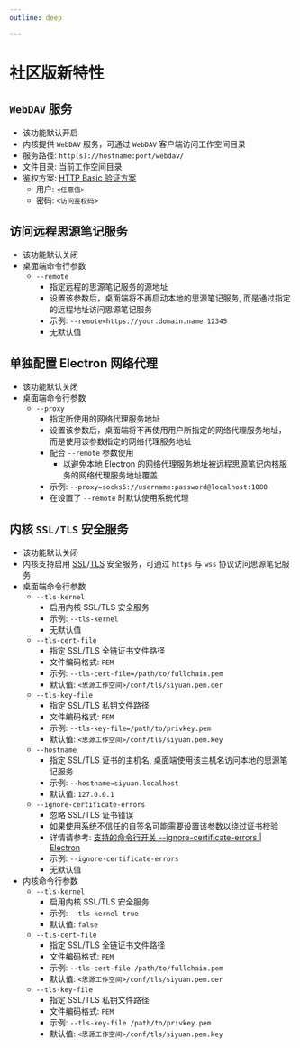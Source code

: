 ```yaml
---
outline: deep

---
```


# 社区版新特性

## `WebDAV` 服务 <Badge type="tip" text="^2.10.15" />

- 该功能默认开启
- 内核提供 `WebDAV` 服务，可通过 `WebDAV` 客户端访问工作空间目录
- 服务路径: `http(s)://hostname:port/webdav/`
- 文件目录: 当前工作空间目录
- 鉴权方案: [HTTP Basic 验证方案](https://developer.mozilla.org/zh-CN/docs/Web/HTTP/Authentication#basic_验证方案)
  - 用户: `<任意值>`
  - 密码: `<访问鉴权码>`

## 访问远程思源笔记服务 <Badge type="tip" text="^2.10.16" />

- 该功能默认关闭
- 桌面端命令行参数
  - `--remote`
    - 指定远程的思源笔记服务的源地址
    - 设置该参数后，桌面端将不再启动本地的思源笔记服务, 而是通过指定的远程地址访问思源笔记服务
    - 示例: `--remote=https://your.domain.name:12345`
    - 无默认值

## 单独配置 Electron 网络代理 <Badge type="tip" text="^2.11.4" />

- 该功能默认关闭
- 桌面端命令行参数
  - `--proxy`
    - 指定所使用的网络代理服务地址
    - 设置该参数后，桌面端将不再使用用户所指定的网络代理服务地址，而是使用该参数指定的网络代理服务地址
    - 配合 `--remote` 参数使用
      - 以避免本地 Electron 的网络代理服务地址被远程思源笔记内核服务的网络代理服务地址覆盖
    - 示例: `--proxy=socks5://username:password@localhost:1080`
    - 在设置了 `--remote` 时默认使用系统代理

## 内核 `SSL/TLS` 安全服务 <Badge type="tip" text="^2.10.16" />

- 该功能默认关闭
- 内核支持启用 [SSL](https://developer.mozilla.org/zh-CN/docs/Glossary/SSL)/[TLS](https://developer.mozilla.org/zh-CN/docs/Glossary/TLS) 安全服务，可通过 `https` 与 `wss` 协议访问思源笔记服务
- 桌面端命令行参数
  - `--tls-kernel`
    - 启用内核 SSL/TLS 安全服务
    - 示例: `--tls-kernel`
    - 无默认值
  - `--tls-cert-file`
    - 指定 SSL/TLS 全链证书文件路径
    - 文件编码格式: `PEM`
    - 示例: `--tls-cert-file=/path/to/fullchain.pem`
    - 默认值: `<思源工作空间>/conf/tls/siyuan.pem.cer`
  - `--tls-key-file`
    - 指定 SSL/TLS 私钥文件路径
    - 文件编码格式: `PEM`
    - 示例: `--tls-key-file=/path/to/privkey.pem`
    - 默认值: `<思源工作空间>/conf/tls/siyuan.pem.key`
  - `--hostname`
    - 指定 SSL/TLS 证书的主机名, 桌面端使用该主机名访问本地的思源笔记服务
    - 示例: `--hostname=siyuan.localhost`
    - 默认值: `127.0.0.1`
  - `--ignore-certificate-errors`
    - 忽略 SSL/TLS 证书错误
    - 如果使用系统不信任的自签名可能需要设置该参数以绕过证书校验
    - 详情请参考: [支持的命令行开关 --ignore-certificate-errors | Electron](https://www.electronjs.org/zh/docs/latest/api/command-line-switches#--ignore-certificate-errors)
    - 示例: `--ignore-certificate-errors`
    - 无默认值
- 内核命令行参数
  - `--tls-kernel`
    - 启用内核 SSL/TLS 安全服务
    - 示例: `--tls-kernel true`
    - 默认值: `false`
  - `--tls-cert-file`
    - 指定 SSL/TLS 全链证书文件路径
    - 文件编码格式: `PEM`
    - 示例: `--tls-cert-file /path/to/fullchain.pem`
    - 默认值: `<思源工作空间>/conf/tls/siyuan.pem.cer`
  - `--tls-key-file`
    - 指定 SSL/TLS 私钥文件路径
    - 文件编码格式: `PEM`
    - 示例: `--tls-key-file /path/to/privkey.pem`
    - 默认值: `<思源工作空间>/conf/tls/siyuan.pem.key`
